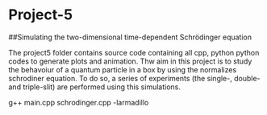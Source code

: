 # Project-5

##Simulating the two-dimensional time-dependent Schrödinger equation

The project5 folder contains source code containing all cpp, python python codes to generate plots and animation. Thw aim in this project is to study the behavoiur of a quantum particle in a box by using the normalizes schrodiner equation. To do so, a series of experiments (the single-, double- and triple-slit) are performed using this simulations. 

g++ main.cpp schrodinger.cpp -larmadillo
